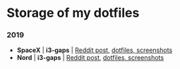 # Storage of my dotfiles

### 2019
* **SpaceX** | **i3-gaps** | [Reddit post](https://www.reddit.com/r/unixporn/comments/avqjh2/i3gaps_spacex/), [dotfiles, screenshots](https://github.com/asc11cat/dots/tree/master/spacex)
* **Nord** | **i3-gaps** | [Reddit post](https://www.reddit.com/r/unixporn/comments/b0nxp7/i3gaps_nord_and_neovim/), [dotfiles, screenshots](https://github.com/asc11cat/dots/tree/master/nord)
